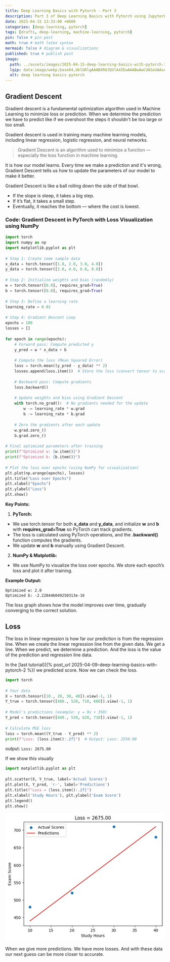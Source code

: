 ```yaml
---
title: Deep Learning Basics with Pytorch - Part 3
description: Part 3 of Deep Learning Basics with Pytorch using JupyterLab
date: 2025-04-15 13:33:00 +0600
categories: [deep-learning, pytorch]
tags: [drafts, deep-learning, machine-learning, pytorch]
pin: false # pin post
math: true # math latex syntax
mermaid: false # diagram & visualizations
published: true # publish post
image:
  path: ../assets/images/2025-04-15-deep-learning-basics-with-pytorch-3/deep-learning-basics-pytorch-3.webp
  lqip: data:image/webp;base64,UklGRlgAAABXRUJQVlA4IEwAAABwAwCdASoUAAsAPzmGuVOvKSWisAgB4CcJYgC7ABrVtaXaUAAA/s223eqEQtu5aLze9cvsz5dljofVatWyga8Fj+WJp0M3kYLZAAAA
  alt: deep learning basics pytorch
---
```


## Gradient Descent
Gradient descent is a fundamental optimization algorithm used in Machine Learning to minimize loss or prediction.
When we determine the prediction we have to predict like if we overshoot the steps it shouldn't be too large or too small.

Gradient descent is used in training many machine learning models, including linear regression, logistic regression, and neural networks.

> Gradient Descent is an algorithm used to minimize a function — especially the loss function in machine learning.

It is how our model learns.
Every time we make a prediction and it's wrong, Gradient Descent tells us how to update the parameters of our model to make it better.

Gradient Descent is like a ball rolling down the side of that bowl.

- If the slope is steep, it takes a big step.
- If it’s flat, it takes a small step.
- Eventually, it reaches the bottom — where the cost is lowest.

### Code: Gradient Descent in PyTorch with Loss Visualization using NumPy

```python
import torch
import numpy as np
import matplotlib.pyplot as plt

# Step 1: Create some sample data
x_data = torch.tensor([1.0, 2.0, 3.0, 4.0])
y_data = torch.tensor([2.0, 4.0, 6.0, 8.0])

# Step 2: Initialize weights and bias (randomly)
w = torch.tensor([0.0], requires_grad=True)
b = torch.tensor([0.0], requires_grad=True)

# Step 3: Define a learning rate
learning_rate = 0.01

# Step 4: Gradient Descent Loop
epochs = 100
losses = []

for epoch in range(epochs):
    # Forward pass: Compute predicted y
    y_pred = w * x_data + b
    
    # Compute the loss (Mean Squared Error)
    loss = torch.mean((y_pred - y_data) ** 2)
    losses.append(loss.item())  # Store the loss (convert tensor to scalar)

    # Backward pass: Compute gradients
    loss.backward()
    
    # Update weights and bias using Gradient Descent
    with torch.no_grad():  # No gradients needed for the update
        w -= learning_rate * w.grad
        b -= learning_rate * b.grad
    
    # Zero the gradients after each update
    w.grad.zero_()
    b.grad.zero_()

# Final optimized parameters after training
print(f"Optimized w: {w.item()}")
print(f"Optimized b: {b.item()}")

# Plot the loss over epochs (using NumPy for visualization)
plt.plot(np.arange(epochs), losses)
plt.title("Loss over Epochs")
plt.xlabel("Epochs")
plt.ylabel("Loss")
plt.show()
```

**Key Points:**

1. **PyTorch:**
- We use torch.tensor for both **x_data** and **y_data**, and initialize **w** and **b** with **requires_grad=True** so PyTorch can track gradients.
- The loss is calculated using PyTorch operations, and the **.backward()** function computes the gradients.
- We update **w** and **b** manually using Gradient Descent.
2. **NumPy & Matplotlib:**
- We use NumPy to visualize the loss over epochs. We store each epoch’s loss and plot it after training.

**Example Output:**
```
Optimized w: 2.0
Optimized b: -2.220446049250313e-16
```
The loss graph shows how the model improves over time, gradually converging to the correct solution.

## Loss
The loss in linear regression is how far our prediction is from the regression line. When we create the linear regression line from the given data. We get a line. When we predict, we determine a prediction. And the loss is the value of the prediction and regression line data.

In the [last tutorial]({% post_url 2025-04-09-deep-learning-basics-with-pytorch-2 %}) we predicted score. Now we can check the loss.

```python
import torch

# Your data
X = torch.tensor([10., 20, 30, 40]).view(-1, 1)
Y_true = torch.tensor([480., 520, 710, 680]).view(-1, 1)

# Model's predictions (example: y = 9x + 350)
Y_pred = torch.tensor([440., 530, 620, 710]).view(-1, 1)

# Calculate MSE loss
loss = torch.mean((Y_true - Y_pred) ** 2)
print(f"Loss: {loss.item():.2f}")  # Output: Loss: 2550.00
```
output: `Loss: 2675.00`

If we show this visually
```python
import matplotlib.pyplot as plt

plt.scatter(X, Y_true, label='Actual Scores')
plt.plot(X, Y_pred, 'r-', label='Predictions')
plt.title(f"Loss = {loss.item():.2f}")
plt.xlabel('Study Hours'), plt.ylabel('Exam Score')
plt.legend()
plt.show()
```

![loss](../assets/images/2025-04-15-deep-learning-basics-with-pytorch-3/loss.webp)

When we give more predictions. We have more losses. And with these data our next guess can be more closer to accurate.


